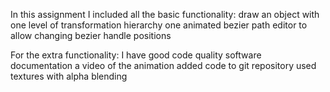 In this assignment I included all the basic functionality:
   draw an object with one level of transformation hierarchy
   one animated bezier path
   editor to allow changing bezier handle positions
      
   

For the extra functionality:
   I have good code quality
   software documentation
   a video of the animation
   added code to git repository
   used textures with alpha blending
